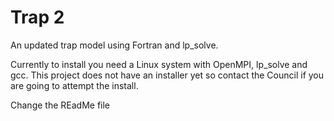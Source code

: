 Trap 2
======

An updated trap model using Fortran and lp_solve.

Currently to install you need a Linux system with OpenMPI, lp_solve and gcc.  This 
project does not have an installer yet so contact the Council if you are going to 
attempt the install.

Change the REadMe file
